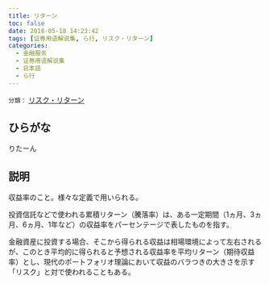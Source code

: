 ```yaml
---
title: リターン
toc: false
date: 2018-05-18 14:23:42
tags: [证券用语解说集, ら行, リスク・リターン]
categories:
  - 金融服务
  - 证券用语解说集
  - 日本語
  - ら行
---
```


`分類：` [リスク・リターン](/tags/リスク・リターン/)

## ひらがな

りたーん

## 説明

収益率のこと。様々な定義で用いられる。

投資信託などで使われる累積リターン（騰落率）は、ある一定期間（1ヵ月、3ヵ月、6ヵ月、1年など）の収益率をパーセンテージで表したものを指す。

金融資産に投資する場合、そこから得られる収益は相場環境によって左右されるが、このとき平均的に得られると予想される収益率を平均リターン（期待収益率）とし、現代のポートフォリオ理論において収益のバラつきの大きさを示す「リスク」と対で使われることもある。
